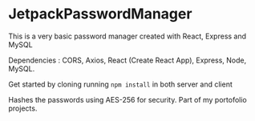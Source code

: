 # JetpackPasswordManager

This is a very basic password manager created with React, Express and MySQL

Dependencies : CORS, Axios, React (Create React App), Express, Node, MySQL.

Get started by cloning running `` npm install `` in both server and client

Hashes the passwords using AES-256 for security.
Part of my portofolio projects.
